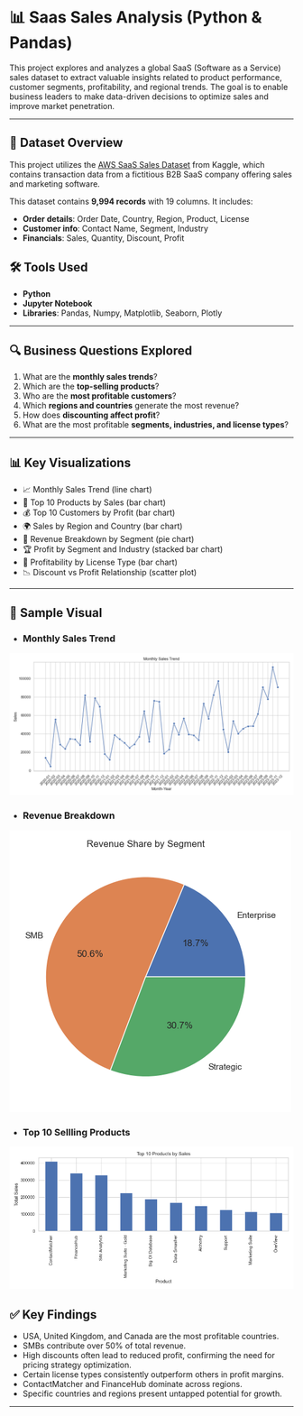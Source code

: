 # 📊 Saas Sales Analysis (Python & Pandas)

This project explores and analyzes a global SaaS (Software as a Service) sales dataset to extract valuable insights related to product performance, customer segments, profitability, and regional trends. The goal is to enable business leaders to make data-driven decisions to optimize sales and improve market penetration.

---

## 📁 Dataset Overview

This project utilizes the [AWS SaaS Sales Dataset](https://www.kaggle.com/datasets/nnthanh101/aws-saas-sales) from Kaggle, which contains transaction data from a fictitious B2B SaaS company offering sales and marketing software.

This dataset contains **9,994 records** with 19 columns. It includes:

- **Order details**: Order Date, Country, Region, Product, License
- **Customer info**: Contact Name, Segment, Industry
- **Financials**: Sales, Quantity, Discount, Profit

## 🛠️ Tools Used

- **Python**
- **Jupyter Notebook**
- **Libraries**: Pandas, Numpy, Matplotlib, Seaborn, Plotly

---

## 🔍 Business Questions Explored

1. What are the **monthly sales trends**?
2. Which are the **top-selling products**?
3. Who are the **most profitable customers**?
4. Which **regions and countries** generate the most revenue?
5. How does **discounting affect profit**?
6. What are the most profitable **segments, industries, and license types**?

---

## 📊 Key Visualizations

- 📈 Monthly Sales Trend (line chart)
- 🥇 Top 10 Products by Sales (bar chart)
- 💰 Top 10 Customers by Profit (bar chart)
- 🌍 Sales by Region and Country (bar chart)
- 🎯 Revenue Breakdown by Segment (pie chart)
- 🏆 Profit by Segment and Industry (stacked bar chart)
- 🧾 Profitability by License Type (bar chart)
- 📉 Discount vs Profit Relationship (scatter plot)

---

## 📌 Sample Visual

- ### Monthly Sales Trend
![Monthly Sales Trend](https://github.com/Mahesh-011/Saas_sales_analysis/blob/main/Images/Monthly_sales_trend.png?raw=true)

- ### Revenue Breakdown
![Revenue Breakdown](https://github.com/Mahesh-011/Saas_sales_analysis/blob/main/Images/Revenue_breakdown.png?raw=true)

- ### Top 10 Sellling Products
![Top Selling Products](https://github.com/Mahesh-011/Saas_sales_analysis/blob/main/Images/Top_Selling_Products.png?raw=true)

## ✅ Key Findings

- USA, United Kingdom, and Canada are the most profitable countries.
- SMBs contribute over 50% of total revenue.
- High discounts often lead to reduced profit, confirming the need for pricing strategy optimization.
- Certain license types consistently outperform others in profit margins.
- ContactMatcher and FinanceHub dominate across regions.
- Specific countries and regions present untapped potential for growth.

---

